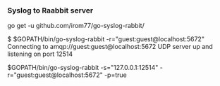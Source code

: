### Syslog to Raabbit server

go get -u github.com/irom77/go-syslog-rabbit/

$ $GOPATH/bin/go-syslog-rabbit -r="guest:guest@localhost:5672"
Connecting to amqp://guest:guest@localhost:5672
UDP server up and listening on port 12514


$GOPATH/bin/go-syslog-rabbit -s="127.0.0.1:12514" -r="guest:guest@localhost:5672" -p=true